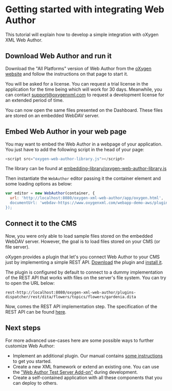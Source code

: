 Getting started with integrating Web Author 
===========================================

This tutorial will explain how to develop a simple integration with oXygen XML Web Author.

Download Web Author and run it
------------------------------

Download the "All Platforms" version of Web Author from the [oXygen website](https://oxygenxml.com/xml_web_author/download_oxygenxml_web_author.html?os=All) and follow the instructions on that page to start it.

You will be asked for a license. You can request a trial license in the application for the time being which will work for 30 days. Meanwhile, you can contact support@oxygenxml.com to request a development license for an extended period of time.

You can now open the same files presented on the Dashboard. These files are stored on an embedded WebDAV server.

Embed Web Author in your web page
---------------------------------

You may want to embed the Web Author in a webpage of your application. You just have to add the following script in the head of your page: 

```javascript
<script src="oxygen-web-author-library.js"></script>
```

The library can be found at [embedding-library/oxygen-web-author-library.js](embedding-library/oxygen-web-author-library.js)

Then instantiate the `WebAuthor` editor passing it the container element and some loading options as below:

```javascript
var editor = new WebAuthor(container, {                                                                                                                        
  url: 'http://localhost:8080/oxygen-xml-web-author/app/oxygen.html',                                                                                          ```
  documentUrl: 'webdav-https://www.oxygenxml.com/webapp-demo-aws/plugins-dispatcher/webdav-server/dita/flowers/topics/flowers/gardenia.dita'                   
});                                                                                                                                                            
```

Connect it to the CMS
---------------------

Now, you were only able to load sample files stored on the embedded WebDAV server. However, the goal is to load files stored on your CMS (or file server).

oXygen provides a plugin that let's you connect Web Author to your CMS just by implementing a simple REST API. 
[Download](https://github.com/oxygenxml/web-author-rest-connector/releases) the plugin and 
[install it](https://www.oxygenxml.com/doc/versions/18.1.0/ug-webauthor/topics/webapp-configure-plugins.html).

The plugin is configured by default to connect to a dummy implementation of the REST API that works with files on the server's file system. You can try to open the URL below:

```
rest-http://localhost:8080/oxygen-xml-web-author/plugins-dispatcher/rest/dita/flowers/topics/flowers/gardenia.dita
```

Now, comes the REST API implementation step. The specification of the REST API can be found [here](API-spec.md). 


Next steps
----------
For more advanced use-cases here are some possible ways to further customize Web Author:
- Implement an additional plugin. Our manual contains [some instructions](https://oxygenxml.com/doc/versions/18.1/ug-editor/tasks/webapp-plugin-prototyping.html#webapp-plugin-prototyping) to get you started.
- Create a new XML framework or extend an existing one. You can use the ["Web Author Test Server Add-on"](https://oxygenxml.com/doc/versions/18.1/ug-editor/topics/customizing_frameworks.html) during development.
- Create a self-contained application with all these components that you can deploy to others.

